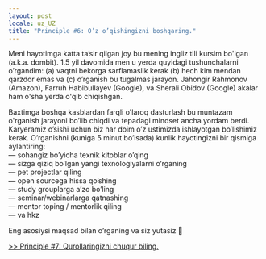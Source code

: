 ```yaml
---
layout: post
locale: uz_UZ
title: "Principle #6: O’z o’qishingizni boshqaring."
---
```


Meni hayotimga katta ta’sir qilgan joy bu mening ingliz tili kursim bo'lgan (a.k.a. dombit). 1.5 yil davomida men u yerda quyidagi tushunchalarni o’rgandim: (a) vaqtni bekorga sarflamaslik kerak (b) hech kim mendan qarzdor emas va (c) o’rganish bu tugalmas jarayon. Jahongir Rahmonov (Amazon), Farruh Habibullayev (Google), va Sherali Obidov (Google) akalar ham o'sha yerda o'qib chiqishgan.

Baxtimga boshqa kasblardan farqli o'laroq dasturlash bu muntazam o'rganish jarayoni bo’lib chiqdi va tepadagi mindset ancha yordam berdi. Karyeramiz o’sishi uchun biz har doim o’z ustimizda ishlayotgan bo’lishimiz kerak. O’rganishni (kuniga 5 minut bo’lsada) kunlik hayotingizni bir qismiga aylantiring:\
— sohangiz bo’yicha texnik kitoblar o’qing\
— sizga qiziq bo’lgan yangi texnologiyalarni o’rganing\
— pet projectlar qiling\
— open sourcega hissa qo’shing\
— study grouplarga a’zo bo’ling\
— seminar/webinarlarga qatnashing\
— mentor toping / mentorlik qiling\
— va hkz

Eng asosiysi maqsad bilan o’rganing va siz yutasiz 🙂

[>> Principle #7: Qurollaringizni chuqur biling.](/2024/02/02/principle-7-qurollaringizni-chuqur-biling.html)

